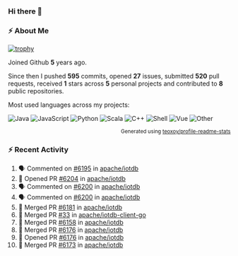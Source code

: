 ### Hi there 👋

### :zap: About Me

[![trophy](https://github-profile-trophy.vercel.app/?username=HTHou&theme=onedark)](https://github.com/ryo-ma/github-profile-trophy)
   
Joined Github **5** years ago.

Since then I pushed **595** commits, opened **27** issues, submitted **520** pull requests, received **1** stars across **5** personal projects and contributed to **8** public repositories.

Most used languages across my projects:

![Java](https://img.shields.io/static/v1?style=flat-square&label=%E2%A0%80&color=555&labelColor=%23b07219&message=Java%EF%B8%B194.4%25)
![JavaScript](https://img.shields.io/static/v1?style=flat-square&label=%E2%A0%80&color=555&labelColor=%23f1e05a&message=JavaScript%EF%B8%B11.4%25)
![Python](https://img.shields.io/static/v1?style=flat-square&label=%E2%A0%80&color=555&labelColor=%233572A5&message=Python%EF%B8%B10.7%25)
![Scala](https://img.shields.io/static/v1?style=flat-square&label=%E2%A0%80&color=555&labelColor=%23c22d40&message=Scala%EF%B8%B10.6%25)
![C++](https://img.shields.io/static/v1?style=flat-square&label=%E2%A0%80&color=555&labelColor=%23f34b7d&message=C%2B%2B%EF%B8%B10.6%25)
![Shell](https://img.shields.io/static/v1?style=flat-square&label=%E2%A0%80&color=555&labelColor=%2389e051&message=Shell%EF%B8%B10.4%25)
![Vue](https://img.shields.io/static/v1?style=flat-square&label=%E2%A0%80&color=555&labelColor=%2341b883&message=Vue%EF%B8%B10.3%25)
![Other](https://img.shields.io/static/v1?style=flat-square&label=%E2%A0%80&color=555&labelColor=%23ededed&message=Other%EF%B8%B11.2%25)

<p align="right"><sub>Generated using <a href="https://github.com/marketplace/actions/profile-readme-stats">teoxoy/profile-readme-stats</a></sub></p>


<!--![](https://github.com/HTHou/HTHou/blob/output/github-contribution-grid-snake.svg)-->

<!--![Haonan Hou's github stats](https://github-readme-stats.vercel.app/api?username=HTHou&count_private=true&show_icons=true&theme=onedark)-->

<!--![Haonan Hou's wakatime stats](https://github-readme-stats.vercel.app/api/wakatime?username=HTHou&layout=compact&theme=onedark)-->

<!--![Top Langs](https://github-readme-stats.vercel.app/api/top-langs/?username=HTHou&theme=onedark&layout=compact)-->

### :zap: Recent Activity
<!--START_SECTION:activity-->
1. 🗣 Commented on [#6195](https://github.com/apache/iotdb/issues/6195) in [apache/iotdb](https://github.com/apache/iotdb)
2. 💪 Opened PR [#6204](https://github.com/apache/iotdb/pull/6204) in [apache/iotdb](https://github.com/apache/iotdb)
3. 🗣 Commented on [#6200](https://github.com/apache/iotdb/issues/6200) in [apache/iotdb](https://github.com/apache/iotdb)
4. 🗣 Commented on [#6200](https://github.com/apache/iotdb/issues/6200) in [apache/iotdb](https://github.com/apache/iotdb)
5. 🎉 Merged PR [#6181](https://github.com/apache/iotdb/pull/6181) in [apache/iotdb](https://github.com/apache/iotdb)
6. 🎉 Merged PR [#33](https://github.com/apache/iotdb-client-go/pull/33) in [apache/iotdb-client-go](https://github.com/apache/iotdb-client-go)
7. 🎉 Merged PR [#6158](https://github.com/apache/iotdb/pull/6158) in [apache/iotdb](https://github.com/apache/iotdb)
8. 🎉 Merged PR [#6176](https://github.com/apache/iotdb/pull/6176) in [apache/iotdb](https://github.com/apache/iotdb)
9. 💪 Opened PR [#6176](https://github.com/apache/iotdb/pull/6176) in [apache/iotdb](https://github.com/apache/iotdb)
10. 🎉 Merged PR [#6173](https://github.com/apache/iotdb/pull/6173) in [apache/iotdb](https://github.com/apache/iotdb)
<!--END_SECTION:activity-->

<!--
**HTHou/HTHou** is a ✨ _special_ ✨ repository because its `README.md` (this file) appears on your GitHub profile.

Here are some ideas to get you started:

- 🔭 I’m currently working on ...
- 🌱 I’m currently learning ...
- 👯 I’m looking to collaborate on ...
- 🤔 I’m looking for help with ...
- 💬 Ask me about ...
- 📫 How to reach me: ...
- 😄 Pronouns: ...
- ⚡ Fun fact: ...
-->
